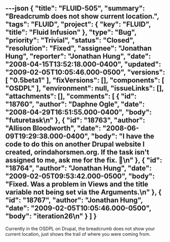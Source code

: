---json
{
  "title": "FLUID-505",
  "summary": "Breadcrumb does not show current location.",
  "tags": "FLUID",
  "project": {
    "key": "FLUID",
    "title": "Fluid Infusion"
  },
  "type": "Bug",
  "priority": "Trivial",
  "status": "Closed",
  "resolution": "Fixed",
  "assignee": "Jonathan Hung",
  "reporter": "Jonathan Hung",
  "date": "2008-04-15T13:52:18.000-0400",
  "updated": "2009-02-05T10:05:46.000-0500",
  "versions": [
    "0.5beta1"
  ],
  "fixVersions": [],
  "components": [
    "OSDPL"
  ],
  "environment": null,
  "issueLinks": [],
  "attachments": [],
  "comments": [
    {
      "id": "18760",
      "author": "Daphne Ogle",
      "date": "2008-04-29T16:51:55.000-0400",
      "body": "futuretask\n"
    },
    {
      "id": "18763",
      "author": "Allison Bloodworth",
      "date": "2008-06-09T19:29:38.000-0400",
      "body": "I have the code to do this on another Drupal website I created, orindahorsmen.org. If the task isn't assigned to me, ask me for the fix. 🙂\n"
    },
    {
      "id": "18764",
      "author": "Jonathan Hung",
      "date": "2009-02-05T09:53:42.000-0500",
      "body": "Fixed. Was a problem in Views and the title variable not being set via the Arguments.\n"
    },
    {
      "id": "18767",
      "author": "Jonathan Hung",
      "date": "2009-02-05T10:05:46.000-0500",
      "body": "iteration26\n"
    }
  ]
}
---
Currently in the OSDPL on Drupal, the breadcrumb does not show your current location, just shows the trail of where you were coming from.

        